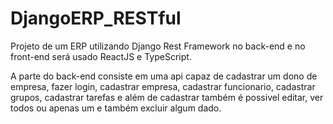 # DjangoERP_RESTful
Projeto de um ERP utilizando Django Rest Framework no back-end e no front-end será usado ReactJS e TypeScript.

A parte do back-end consiste em uma api capaz de cadastrar um dono de empresa, fazer login, cadastrar empresa, cadastrar funcionario, cadastrar grupos, cadastrar tarefas e além de cadastrar também é possivel editar, ver todos ou apenas um e também excluir algum dado.
